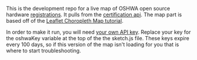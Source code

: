 This is the development repo for a live map of OSHWA open source hardware [registrations](https://certification.oshwa.org/list.html).  It pulls from the [certification api](https://certificationapi.oshwa.org/documentation).  The map part is based off of the [Leaflet Choropleth Map tutorial](https://leafletjs.com/examples/choropleth/).

In order to make it run, you will need [your own API key](https://certificationapi.oshwa.org/).  Replace your key for the oshwaKey variable at the top of the the sketch.js file.  These keys expire every 100 days, so if this version of the map isn't loading for you that is where to start troubleshooting.

